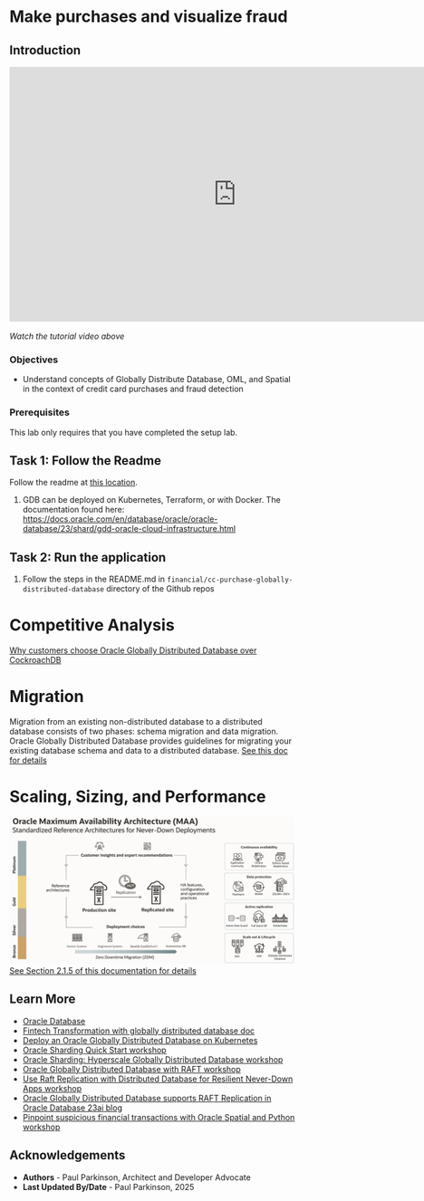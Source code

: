 # Make purchases and visualize fraud

## Introduction



<iframe width="800" height="450" src="https://www.youtube.com/embed/qHVYXagpAC0?start=546" title="YouTube video player" frameborder="0" allow="accelerometer; autoplay; clipboard-write; encrypted-media; gyroscope; picture-in-picture; web-share" allowfullscreen></iframe>

*Watch the tutorial video above*

### Objectives

-  Understand concepts of Globally Distribute Database, OML, and Spatial in the context of credit card purchases and fraud detection
### Prerequisites

This lab only requires that you have completed the setup lab.

## Task 1: Follow the Readme

Follow the readme at [this location](https://github.com/paulparkinson/oracle-ai-for-sustainable-dev/tree/main/financial/graph-circular-payments).

1. GDB can be deployed on Kubernetes, Terraform, or with Docker.
    The documentation found here: https://docs.oracle.com/en/database/oracle/oracle-database/23/shard/gdd-oracle-cloud-infrastructure.html

## Task 2: Run the application

1. Follow the steps in the README.md in `financial/cc-purchase-globally-distributed-database` directory of the Github repos


# Competitive Analysis

[Why customers choose Oracle Globally Distributed Database over CockroachDB](https://www.oracle.com/database/distributed-database/globally-distributed-database-vs-cockroachdb/)

# Migration

Migration from an existing non-distributed database to a distributed database consists of two phases: schema migration and data migration. 
Oracle Globally Distributed Database provides guidelines for migrating your existing database schema and data to a distributed database.
[See this doc for details](https://docs.oracle.com/en/database/oracle/oracle-database/23/shard/migration1.html)



# Scaling, Sizing, and Performance

![Global Distributed Database RAFT Replication](./images/GloballyDistributedDatabaseMAA.png " ")
[See Section 2.1.5 of this documentation for details](https://docs.oracle.com/en/database/oracle/oracle-database/23/odbtc/overview-true-cache-configuration.html)



## Learn More

* [Oracle Database](https://bit.ly/mswsdatabase)
* [Fintech Transformation with globally distributed database doc](https://www.oracle.com/a/ocom/docs/database/fintech-transformation-with-globally-distributed-database.pdf)
* [Deploy an Oracle Globally Distributed Database on Kubernetes](https://docs.oracle.com/en/database/oracle/oracle-database/23/shard/deploy-sharded-database-kubernetes.html)
* [Oracle Sharding Quick Start workshop](https://apexapps.oracle.com/pls/apex/r/dbpm/livelabs/run-workshop?p210_wid=854)
* [Oracle Sharding: Hyperscale Globally Distributed Database workshop](https://apexapps.oracle.com/pls/apex/r/dbpm/livelabs/run-workshop?p210_wid=866)
* [Oracle Globally Distributed Database with RAFT workshop](https://apexapps.oracle.com/pls/apex/r/dbpm/livelabs/run-workshop?p210_wid=835)
* [Use Raft Replication with Distributed Database for Resilient Never-Down Apps workshop](https://apexapps.oracle.com/pls/apex/r/dbpm/livelabs/view-workshop?wid=3772)
* [Oracle Globally Distributed Database supports RAFT Replication in Oracle Database 23ai blog](https://blogs.oracle.com/database/post/raft-replication-in-distributed-23c)
* [Pinpoint suspicious financial transactions with Oracle Spatial and Python workshop](https://oracle-livelabs.github.io/spatial-graph/spatial-python/workshops/pinpoint-fraud/sandbox/index.html)

## Acknowledgements
* **Authors** - Paul Parkinson, Architect and Developer Advocate
* **Last Updated By/Date** - Paul Parkinson, 2025
